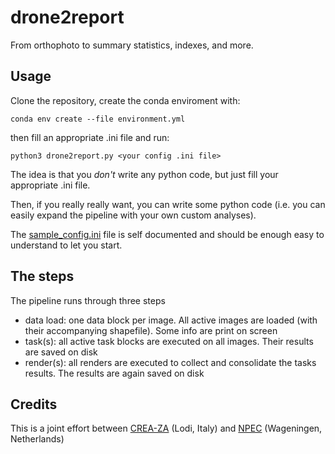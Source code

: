 # drone2report
From orthophoto to summary statistics, indexes, and more.

## Usage

Clone the repository, create the conda enviroment with:

`conda env create --file environment.yml`

then fill an appropriate .ini file and run:

`python3 drone2report.py <your config .ini file>`

The idea is that you *don't* write any python code, but just fill your appropriate .ini file.

Then, if you really really want, you can write some python code (i.e. you can easily expand the pipeline with your own custom analyses).

The 
[sample_config.ini](sample_config.ini) file is self documented and should be enough easy to understand to let you start.

## The steps

The pipeline runs through three steps

- data load: one data block per image. All active images are loaded (with their accompanying shapefile). Some info are print on screen
- task(s): all active task blocks are executed on all images. Their results are saved on disk
- render(s): all renders are executed to collect and consolidate the tasks results. The results are again saved on disk

## Credits

This is a joint effort between [CREA-ZA](https://www.crea.gov.it/) (Lodi, Italy) and [NPEC](https://www.npec.nl/) (Wageningen, Netherlands)
